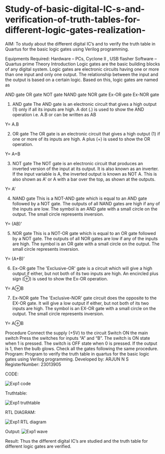 # Study-of-basic-digital-IC-s-and-verification-of-truth-tables-for-different-logic-gates-realization-
 AIM:
To study about the different digital IC’s and to verify the truth table in Quartus for the basic logic gates using Verilog programming.

Equipments Required:
Hardware – PCs, Cyclone II , USB flasher
Software – Quartus prime
Theory
Introduction
Logic gates are the basic building blocks of any digital system. Logic gates are electronic circuits having one or more than one input and only one output. The relationship between the input and the output is based on a certain logic. Based on this, logic gates are named as

AND gate
OR gate
NOT gate
NAND gate
NOR gate
Ex-OR gate
Ex-NOR gate
1) AND gate
The AND gate is an electronic circuit that gives a high output (1) only if all its inputs are high. A dot (.) is used to show the AND operation i.e. A.B or can be written as AB

Y= A.B

2) OR gate
The OR gate is an electronic circuit that gives a high output (1) if one or more of its inputs are high. A plus (+) is used to show the OR operation.

Y= A+B

3) NOT gate
The NOT gate is an electronic circuit that produces an inverted version of the input at its output. It is also known as an inverter. If the input variable is A, the inverted output is known as NOT A. This is also shown as A' or A with a bar over the top, as shown at the outputs.

Y= A'

4) NAND gate
This is a NOT-AND gate which is equal to an AND gate followed by a NOT gate. The outputs of all NAND gates are high if any of the inputs are low. The symbol is an AND gate with a small circle on the output. The small circle represents inversion.

Y= (AB)’

5) NOR gate
This is a NOT-OR gate which is equal to an OR gate followed by a NOT gate. The outputs of all NOR gates are low if any of the inputs are high. The symbol is an OR gate with a small circle on the output. The small circle represents inversion.

Y= (A+B)’

6) Ex-OR gate
The 'Exclusive-OR' gate is a circuit which will give a high output if either, but not both of its two inputs are high. An encircled plus sign (⊕) is used to show the Ex-OR operation.

Y= A⊕B

7) Ex-NOR gate
The 'Exclusive-NOR' gate circuit does the opposite to the EX-OR gate. It will give a low output if either, but not both of its two inputs are high. The symbol is an EX-OR gate with a small circle on the output. The small circle represents inversion.

Y= A⊕B

Procedure
Connect the supply (+5V) to the circuit
Switch ON the main switch
Press the switches for inputs “A” and “B”. The switch is ON state when 1 is pressed. The switch is OFF state when 0 is pressed.
If the output is 1, then the bulb glows.
Check all the gates following the same procedure.
Program:
Program to verify the truth table in quartus for the basic logic gates using Verilog programming.
Developed by: ARJUN N S
RegisterNumber: 23013905

CODE: 

![Exp1 code](https://github.com/NSArjun/Study-of-basic-digital-IC-s-and-verification-of-truth-tables-for-different-logic-gates-realization-/assets/148233801/91ebfba5-dd97-4003-a4c6-ca750056cf62)

Truthtable:

![Exp1 truthtable](https://github.com/NSArjun/Study-of-basic-digital-IC-s-and-verification-of-truth-tables-for-different-logic-gates-realization-/assets/148233801/9727015d-e66b-4308-9e36-75fb43c9c7e4)

RTL DIAGRAM:

![Exp1 RTL diagram](https://github.com/NSArjun/Study-of-basic-digital-IC-s-and-verification-of-truth-tables-for-different-logic-gates-realization-/assets/148233801/03f496f2-0229-41f2-adec-6cc03ab4a18b)

Output:
![Exp1 wave](https://github.com/NSArjun/Study-of-basic-digital-IC-s-and-verification-of-truth-tables-for-different-logic-gates-realization-/assets/148233801/6e06b621-a37d-45e8-ab72-60b0776c356e)


Result:
Thus the different digital IC’s are studied and the truth table for different logic gates are verified.

